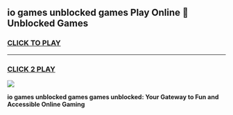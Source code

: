 
## io games unblocked games Play Online 👋 Unblocked Games
<h3>
<a href="https://premium.freeplayer.one?title=io_games_unblocked_games&ref=19F">CLICK TO PLAY</a></h3>
<hr>

<h3>
<a href="https://premium.freeplayer.one?title=io_games_unblocked_games&ref=19F">CLICK 2 PLAY</a>
  
</h3>

<a href="https://premium.freeplayer.one?title=io_games_unblocked_games&ref=19F"><img src="https://clearcache.store/games.png"></a>


**io games unblocked games games unblocked: Your Gateway to Fun and Accessible Online Gaming**
